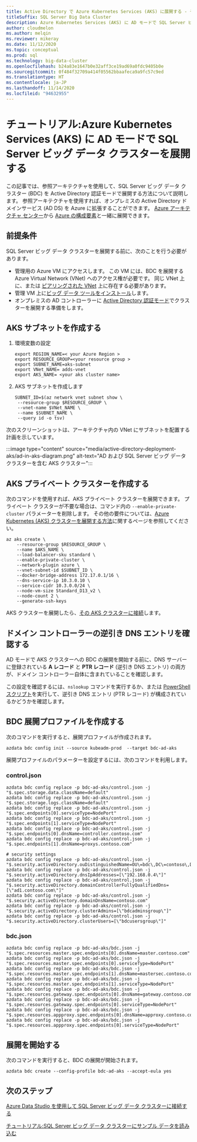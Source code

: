 ```yaml
---
title: Active Directory で Azure Kubernetes Services (AKS) に展開する - チュートリアル
titleSuffix: SQL Server Big Data Cluster
description: Azure Kubernetes Services (AKS) に AD モードで SQL Server ビッグ データ クラスターを展開する方法について説明します。
author: cloudmelon
ms.author: melqin
ms.reviewer: mikeray
ms.date: 11/12/2020
ms.topic: conceptual
ms.prod: sql
ms.technology: big-data-cluster
ms.openlocfilehash: b24a83e1647b0e32aff3ce19ad69a0fdc9405b0e
ms.sourcegitcommit: 0f484f32709a414f05562bbaafeca9a9fc57c9ed
ms.translationtype: HT
ms.contentlocale: ja-JP
ms.lasthandoff: 11/14/2020
ms.locfileid: "94632955"
---
```

# <a name="tutorial-deploy-sql-server-big-data-clusters-in-ad-mode-on-azure-kubernetes-services-aks"></a>チュートリアル:Azure Kubernetes Services (AKS) に AD モードで SQL Server ビッグ データ クラスターを展開する

この記事では、参照アーキテクチャを使用して、SQL Server ビッグ データ クラスター (BDC) を Active Directory 認証モードで展開する方法について説明します。 参照アーキテクチャを使用すれば、オンプレミスの Active Directory ドメインサービス (AD DS) を Azure に拡張することができます。 [Azure アーキテクチャ センター](https://github.com/mspnp/identity-reference-architectures/tree/master/adds-extend-domain)から [Azure の構成要素](https://github.com/mspnp/template-building-blocks/wiki/Install-Azure-Building-Blocks)と一緒に展開できます。

## <a name="prerequisites"></a>前提条件

SQL Server ビッグ データ クラスターを展開する前に、次のことを行う必要があります。

* 管理用の Azure VM にアクセスします。 この VM には、BDC を展開する Azure Virtual Network (VNet) へのアクセス権が必要です。 同じ VNet 上に、または [ピアリングされた VNet](/azure/virtual-network/virtual-network-manage-peering) 上に存在する必要があります。
* 管理 VM 上に[ビッグ データ ツールをインストール](deploy-big-data-tools.md)します。
* オンプレミスの AD コントローラーに [Active Directory 認証モード](active-directory-prerequisites.md)でクラスターを展開する準備をします。

## <a name="create-aks-subnet"></a>AKS サブネットを作成する

1. 環境変数の設定

   ```console
   export REGION_NAME=< your Azure Region >
   export RESOURCE_GROUP=<your resource group >
   export SUBNET_NAME=aks-subnet
   export VNet_NAME= adds-vnet
   export AKS_NAME= <your aks cluster name>
   ```

1. AKS サブネットを作成します

   ```console
   SUBNET_ID=$(az network vnet subnet show \
    --resource-group $RESOURCE_GROUP \
    --vnet-name $VNet_NAME \
    --name $SUBNET_NAME \
    --query id -o tsv)
   ```

次のスクリーンショットは、アーキテクチャ内の VNet にサブネットを配置する計画を示しています。

:::image type="content" source="media/active-directory-deployment-aks/ad-in-aks-diagram.png" alt-text="AD および SQL Server ビッグ データ クラスターを含む AKS クラスター":::

## <a name="create-an-aks-private-cluster"></a>AKS プライベート クラスターを作成する

次のコマンドを使用すれば、AKS プライベート クラスターを展開できます。 プライベート クラスターが不要な場合は、コマンド内の `--enable-private-cluster` パラメーターを削除します。 その他の要件については、[Azure Kubernetes (AKS) クラスターを展開する方法](/azure/aks/tutorial-kubernetes-deploy-cluster)に関するページを参照してください。

```azurecli
az aks create \
    --resource-group $RESOURCE_GROUP \
    --name $AKS_NAME \
    --load-balancer-sku standard \
    --enable-private-cluster \
    --network-plugin azure \
    --vnet-subnet-id $SUBNET_ID \
    --docker-bridge-address 172.17.0.1/16 \
    --dns-service-ip 10.3.0.10 \
    --service-cidr 10.3.0.0/24 \
    --node-vm-size Standard_D13_v2 \
    --node-count 2 \
    --generate-ssh-keys
```

AKS クラスターを展開したら、[その AKS クラスターに接続](/azure/aks/tutorial-kubernetes-deploy-cluster#connect-to-cluster-using-kubectl)します。

## <a name="verify-reverse-dns-entry-for-domain-controller"></a>ドメイン コントローラーの逆引き DNS エントリを確認する

AD モードで AKS クラスターへの BDC の展開を開始する前に、DNS サーバーに登録されている **A レコード** と **PTR レコード** (逆引き DNS エントリ) の両方が、ドメイン コントローラー自体に含まれていることを確認します。

この設定を確認するには、`nslookup` コマンドを実行するか、または [PowerShell スクリプト](troubleshoot-ad-reverse-lookup-zone.md)を実行して、逆引き DNS エントリ (PTR レコード) が構成されているかどうかを確認します。

## <a name="create-bdc-deployment-profile"></a>BDC 展開プロファイルを作成する

次のコマンドを実行すると、展開プロファイルが作成されます。

```console
azdata bdc config init --source kubeadm-prod  --target bdc-ad-aks
```

展開プロファイルのパラメーターを設定するには、次のコマンドを利用します。

### <a name="controljson"></a>control.json

```console
azdata bdc config replace -p bdc-ad-aks/control.json -j "$.spec.storage.data.className=default"
azdata bdc config replace -p bdc-ad-aks/control.json -j "$.spec.storage.logs.className=default"
azdata bdc config replace -p bdc-ad-aks/control.json -j "$.spec.endpoints[0].serviceType=NodePort"
azdata bdc config replace -p bdc-ad-aks/control.json -j "$.spec.endpoints[1].serviceType=NodePort"
azdata bdc config replace -p bdc-ad-aks/control.json -j "$.spec.endpoints[0].dnsName=controller.contoso.com"
azdata bdc config replace -p bdc-ad-aks/control.json -j "$.spec.endpoints[1].dnsName=proxys.contoso.com"

# security settings 
azdata bdc config replace -p bdc-ad-aks/control.json -j "$.security.activeDirectory.ouDistinguishedName=OU\=bdc\,DC\=contoso\,DC\=com"
azdata bdc config replace -p bdc-ad-aks/control.json -j "$.security.activeDirectory.dnsIpAddresses=[\"192.168.0.4\"]"
azdata bdc config replace -p bdc-ad-aks/control.json -j "$.security.activeDirectory.domainControllerFullyQualifiedDns=[\"ad1.contoso.com\"]"
azdata bdc config replace -p bdc-ad-aks/control.json -j "$.security.activeDirectory.domainDnsName=contoso.com"
azdata bdc config replace -p bdc-ad-aks/control.json -j "$.security.activeDirectory.clusterAdmins=[\"bdcadminsgroup\"]"
azdata bdc config replace -p bdc-ad-aks/control.json -j "$.security.activeDirectory.clusterUsers=[\"bdcusersgroup\"]"
```

### <a name="bdcjson"></a>bdc.json

```console
azdata bdc config replace -p bdc-ad-aks/bdc.json -j "$.spec.resources.master.spec.endpoints[0].dnsName=master.contoso.com"
azdata bdc config replace -p bdc-ad-aks/bdc.json -j "$.spec.resources.master.spec.endpoints[0].serviceType=NodePort"
azdata bdc config replace -p bdc-ad-aks/bdc.json -j "$.spec.resources.master.spec.endpoints[1].dnsName=mastersec.contoso.com"
azdata bdc config replace -p bdc-ad-aks/bdc.json -j "$.spec.resources.master.spec.endpoints[1].serviceType=NodePort"
azdata bdc config replace -p bdc-ad-aks/bdc.json -j "$.spec.resources.gateway.spec.endpoints[0].dnsName=gateway.contoso.com"
azdata bdc config replace -p bdc-ad-aks/bdc.json -j "$.spec.resources.gateway.spec.endpoints[0].serviceType=NodePort"
azdata bdc config replace -p bdc-ad-aks/bdc.json -j "$.spec.resources.appproxy.spec.endpoints[0].dnsName=approxy.contoso.com"
azdata bdc config replace -p bdc-ad-aks/bdc.json -j "$.spec.resources.appproxy.spec.endpoints[0].serviceType=NodePort"
```

## <a name="initiate-deployment"></a>展開を開始する

次のコマンドを実行すると、BDC の展開が開始されます。

```console
azdata bdc create --config-profile bdc-ad-aks --accept-eula yes
```

## <a name="next-steps"></a>次のステップ

[Azure Data Studio を使用して SQL Server ビッグ データ クラスターに接続する](connect-to-big-data-cluster.md)

[チュートリアル:SQL Server ビッグ データ クラスターにサンプル データを読み込む](tutorial-load-sample-data.md)